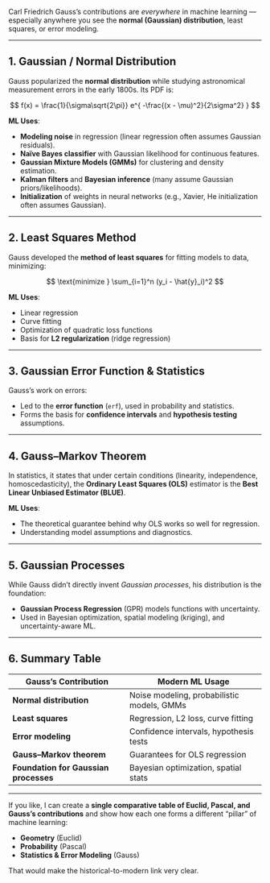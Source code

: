 Carl Friedrich Gauss’s contributions are *everywhere* in machine learning — especially anywhere you see the **normal (Gaussian) distribution**, least squares, or error modeling.

---

## 1. **Gaussian / Normal Distribution**

Gauss popularized the **normal distribution** while studying astronomical measurement errors in the early 1800s.
Its PDF is:

$$
f(x) = \frac{1}{\sigma\sqrt{2\pi}} e^{ -\frac{(x - \mu)^2}{2\sigma^2} }
$$

**ML Uses**:

* **Modeling noise** in regression (linear regression often assumes Gaussian residuals).
* **Naïve Bayes classifier** with Gaussian likelihood for continuous features.
* **Gaussian Mixture Models (GMMs)** for clustering and density estimation.
* **Kalman filters** and **Bayesian inference** (many assume Gaussian priors/likelihoods).
* **Initialization** of weights in neural networks (e.g., Xavier, He initialization often assumes Gaussian).

---

## 2. **Least Squares Method**

Gauss developed the **method of least squares** for fitting models to data, minimizing:

$$
\text{minimize } \sum_{i=1}^n (y_i - \hat{y}_i)^2
$$

**ML Uses**:

* Linear regression
* Curve fitting
* Optimization of quadratic loss functions
* Basis for **L2 regularization** (ridge regression)

---

## 3. **Gaussian Error Function & Statistics**

Gauss’s work on errors:

* Led to the **error function** (`erf`), used in probability and statistics.
* Forms the basis for **confidence intervals** and **hypothesis testing** assumptions.

---

## 4. **Gauss–Markov Theorem**

In statistics, it states that under certain conditions (linearity, independence, homoscedasticity), the **Ordinary Least Squares (OLS)** estimator is the **Best Linear Unbiased Estimator (BLUE)**.

**ML Uses**:

* The theoretical guarantee behind why OLS works so well for regression.
* Understanding model assumptions and diagnostics.

---

## 5. **Gaussian Processes**

While Gauss didn’t directly invent *Gaussian processes*, his distribution is the foundation:

* **Gaussian Process Regression** (GPR) models functions with uncertainty.
* Used in Bayesian optimization, spatial modeling (kriging), and uncertainty-aware ML.

---

## 6. Summary Table

| Gauss’s Contribution                  | Modern ML Usage                            |
| ------------------------------------- | ------------------------------------------ |
| **Normal distribution**               | Noise modeling, probabilistic models, GMMs |
| **Least squares**                     | Regression, L2 loss, curve fitting         |
| **Error modeling**                    | Confidence intervals, hypothesis tests     |
| **Gauss–Markov theorem**              | Guarantees for OLS regression              |
| **Foundation for Gaussian processes** | Bayesian optimization, spatial stats       |

---

If you like, I can create a **single comparative table of Euclid, Pascal, and Gauss’s contributions** and show how each one forms a different “pillar” of machine learning:

* **Geometry** (Euclid)
* **Probability** (Pascal)
* **Statistics & Error Modeling** (Gauss)

That would make the historical-to-modern link very clear.
